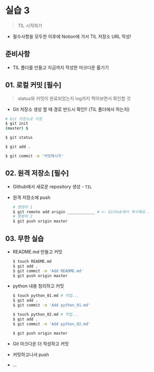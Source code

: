 # 실습 3

> TIL 시작하기

* 필수사항을 모두한 이후에 Notion에 가서 TIL 저장소 URL 작성!

## 준비사항

* TIL 폴더를 만들고 지금까지 작성한 마크다운 옮기기

## 01. 로컬 커밋 [필수]

> status와 커밋이 완료되었는지 log까지 찍어보면서 확인할 것

* Git 저장소 생성 할 때 경로 반드시 확인!! (TIL 폴더에서 하는지)

```bash
# Git 저장소로 지정
$ git init
(master) $
```

```bash
$ git status
```

```bash
$ git add .
```

```bash
$ git commit -m '커밋메시지'
```

## 02. 원격 저장소 [필수]

* Github에서 새로운 repository 생성 - `TIL`

* 원격 저장소에 push

  ```bash
  # 명령어 1 
  $ git remote add origin ____________ # <- Github에서 복사해요..
  # 명령어 2
  $ git push origin master
  ```

## 03. 무한 실습

* README.md 만들고 커밋

  ```bash
  $ touch README.md
  $ git add .
  $ git commit -m 'Add README.md'
  $ git push origin master
  ```

* python 내용 정리하고 커밋

  ```bash
  $ touch python_01.md # 작업...
  $ git add .
  $ git commit -m 'Add python_01.md'
  
  $ touch python_02.md # 작업...
  $ git add .
  $ git commit -m 'Add python_02.md'
  ```

  ```bash
  $ git push origin master
  ```

* Git 마크다운 더 작성하고 커밋

* 커밋하고나서 push

* ...